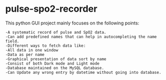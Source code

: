 # pulse-spo2-recorder
This python GUI project mainly focuses on the following points:

    -A systematic record of pulse and SpO2 data.
    -Can add predefined names that can help in autocompleting the name field.
    -Different ways to fetch data like:
    -All data in one window
    -Data as per name
    -Graphical presentation of data sort by name
    -Consist of both Dark mode and Light mode
    -Database maintained on the MySQL database.
    -Can Update any wrong entry by datetime without going into database.
   

